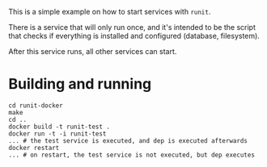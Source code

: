 This is a simple example on how to start services with `runit`.

There is a service that will only run once, and it's intended to be the script
that checks if everything is installed and configured (database, filesystem).

After this service runs, all other services can start.

# Building and running

```
cd runit-docker
make
cd ..
docker build -t runit-test .
docker run -t -i runit-test
... # the test service is executed, and dep is executed afterwards
docker restart
... # on restart, the test service is not executed, but dep executes
```
